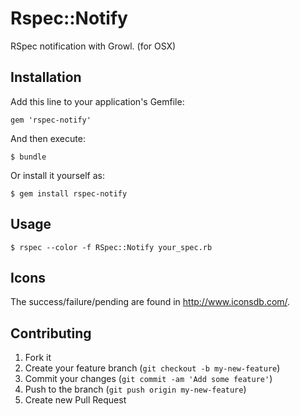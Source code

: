 # Rspec::Notify

RSpec notification with Growl. (for OSX)

## Installation

Add this line to your application's Gemfile:

    gem 'rspec-notify'

And then execute:

    $ bundle

Or install it yourself as:

    $ gem install rspec-notify

## Usage

    $ rspec --color -f RSpec::Notify your_spec.rb


## Icons

The success/failure/pending are found in http://www.iconsdb.com/.

## Contributing

1. Fork it
2. Create your feature branch (`git checkout -b my-new-feature`)
3. Commit your changes (`git commit -am 'Add some feature'`)
4. Push to the branch (`git push origin my-new-feature`)
5. Create new Pull Request
